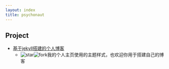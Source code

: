 ```yaml
---
layout: index
title: psychonaut
---
```


## Project

- [基于jekyll搭建的个人博客](https://github.com/fengwei2002/fengwei2002.github.io)
  - ![star](https://img.shields.io/github/stars/fengwei2002/fengwei2002.github.io.svg)![fork](https://img.shields.io/github/forks/fengwei2002/fengwei2002.github.io.svg)我的个人主页使用的主题样式，也欢迎你用于搭建自己的博客

